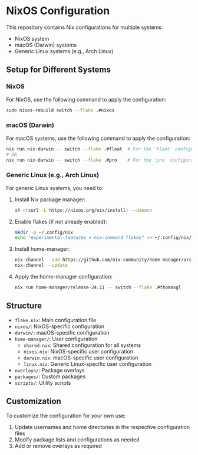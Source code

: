 # NixOS Configuration

This repository contains Nix configurations for multiple systems:

- NixOS system
- macOS (Darwin) systems
- Generic Linux systems (e.g., Arch Linux)

## Setup for Different Systems

### NixOS

For NixOS, use the following command to apply the configuration:

```bash
sudo nixos-rebuild switch --flake .#nixos
```

### macOS (Darwin)

For macOS systems, use the following command to apply the configuration:

```bash
nix run nix-darwin -- switch --flake .#float  # For the 'float' configuration
# OR
nix run nix-darwin -- switch --flake .#pro    # For the 'pro' configuration
```

### Generic Linux (e.g., Arch Linux)

For generic Linux systems, you need to:

1. Install Nix package manager:

   ```bash
   sh <(curl -L https://nixos.org/nix/install) --daemon
   ```

2. Enable flakes (if not already enabled):

   ```bash
   mkdir -p ~/.config/nix
   echo "experimental-features = nix-command flakes" >> ~/.config/nix/nix.conf
   ```

3. Install home-manager:

   ```bash
   nix-channel --add https://github.com/nix-community/home-manager/archive/release-24.11.tar.gz home-manager
   nix-channel --update
   ```

4. Apply the home-manager configuration:
   ```bash
   nix run home-manager/release-24.11 -- switch --flake .#thomasgl
   ```

## Structure

- `flake.nix`: Main configuration file
- `nixos/`: NixOS-specific configuration
- `darwin/`: macOS-specific configuration
- `home-manager/`: User configuration
  - `shared.nix`: Shared configuration for all systems
  - `nixos.nix`: NixOS-specific user configuration
  - `darwin.nix`: macOS-specific user configuration
  - `linux.nix`: Generic Linux-specific user configuration
- `overlays/`: Package overlays
- `packages/`: Custom packages
- `scripts/`: Utility scripts

## Customization

To customize the configuration for your own use:

1. Update usernames and home directories in the respective configuration files
2. Modify package lists and configurations as needed
3. Add or remove overlays as required
